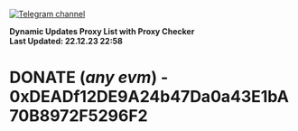 [![Telegram channel](https://img.shields.io/endpoint?url=https://runkit.io/damiankrawczyk/telegram-badge/branches/master?url=https://t.me/n4z4v0d)](https://t.me/n4z4v0d) 

**Dynamic Updates Proxy List with Proxy Checker**  
**Last Updated: 22.12.23 22:58**

# DONATE (_any evm_) - 0xDEADf12DE9A24b47Da0a43E1bA70B8972F5296F2
